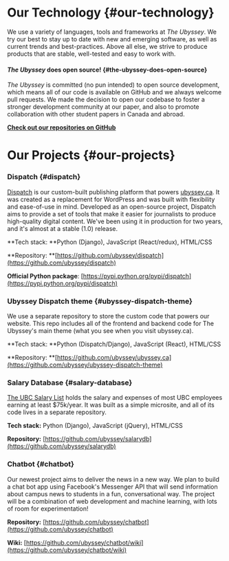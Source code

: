 # Our Technology {#our-technology}

We use a variety of languages, tools and frameworks at _The Ubyssey_. We try our best to stay up to date with new and emerging software, as well as current trends and best-practices. Above all else, we strive to produce products that are stable, well-tested and easy to work with.

#### _The Ubyssey_ does open source! {#the-ubyssey-does-open-source}

_The Ubyssey_ is committed \(no pun intended\) to open source development, which means all of our code is available on GitHub and we always welcome pull requests. We made the decision to open our codebase to foster a stronger development community at our paper, and also to promote collaboration with other student papers in Canada and abroad.

[**Check out our repositories on GitHub**](https://github.com/ubyssey)

# Our Projects {#our-projects}

### Dispatch {#dispatch}

[Dispatch](https://github.com/ubyssey/dispatch) is our custom-built publishing platform that powers [ubyssey.ca](https://www.ubyssey.ca/). It was created as a replacement for WordPress and was built with flexibility and ease-of-use in mind. Developed as an open-source project, Dispatch aims to provide a set of tools that make it easier for journalists to produce high-quality digital content. We've been using it in production for two years, and it's almost at a stable \(1.0\) release.

**Tech stack: **Python \(Django\), JavaScript \(React/redux\), HTML/CSS

**Repository: **[https://github.com/ubyssey/dispatch](https://github.com/ubyssey/dispatch)

**Official Python package**: [https://pypi.python.org/pypi/dispatch](https://pypi.python.org/pypi/dispatch)

### Ubyssey Dispatch theme {#ubyssey-dispatch-theme}

We use a separate repository to store the custom code that powers our website. This repo includes all of the frontend and backend code for The Ubyssey's main theme \(what you see when you visit ubyssey.ca\).

**Tech stack: **Python \(Dispatch/Django\), JavaScript \(React\), HTML/CSS

**Repository: **[https://github.com/ubyssey/ubyssey.ca](https://github.com/ubyssey/ubyssey-dispatch-theme)

### Salary Database {#salary-database}

[The UBC Salary List](http://www.ubyssey.ca/salaries/) holds the salary and expenses of most UBC employees earning at least $75k/year. It was built as a simple microsite, and all of its code lives in a separate repository.

**Tech stack:** Python \(Django\), JavaScript \(jQuery\), HTML/CSS

**Repository:** [https://github.com/ubyssey/salarydb](https://github.com/ubyssey/salarydb)

### Chatbot {#chatbot}

Our newest project aims to deliver the news in a new way. We plan to build a chat bot app using Facebook's Messenger API that will send information about campus news to students in a fun, conversational way. The project will be a combination of web development and machine learning, with lots of room for experimentation!

**Repository:** [https://github.com/ubyssey/chatbot](https://github.com/ubyssey/chatbot)

**Wiki:** [https://github.com/ubyssey/chatbot/wiki](https://github.com/ubyssey/chatbot/wiki)

